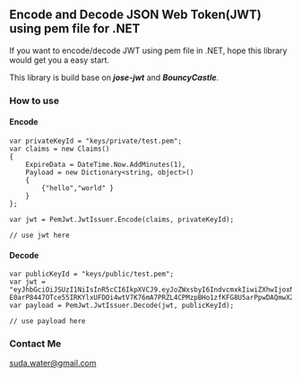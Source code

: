 ## Encode and Decode JSON Web Token(JWT) using pem file for .NET

If you want to encode/decode JWT using pem file in .NET, hope this library would get you a easy start.

This library is build base on ***jose-jwt*** and ***BouncyCastle***.

###  How to use

#### Encode

```
var privateKeyId = "keys/private/test.pem";
var claims = new Claims()
{
	ExpireData = DateTime.Now.AddMinutes(1),
	Payload = new Dictionary<string, object>()
	{
		{"hello","world" }
	}
};

var jwt = PemJwt.JwtIssuer.Encode(claims, privateKeyId);

// use jwt here
```

#### Decode

```
var publicKeyId = "keys/public/test.pem";
var jwt = "eyJhbGciOiJSUzI1NiIsInR5cCI6IkpXVCJ9.eyJoZWxsbyI6IndvcmxkIiwiZXhwIjoxNDkyMDc1Mzk2LCJpYXQiOjE0OTIwNzUzMzh9.PqhQJTjM9aCZxIsf2MmmfU-E0arP8447OTce55IRKYlxUFDOi4wtV7K76mA7PRZL4CPMzpBHo1zfKFG8U5arPpwDAQmwXZ692Unc9Zp8_4zfwQW348rClvQOWiDIWqcKrH9u5GrBOi6wQjPAxf8BeYJfX2iQYRmfXo8pPpHXWCQ";
var payload = PemJwt.JwtIssuer.Decode(jwt, publicKeyId);

// use payload here

```

### Contact Me
suda.water@gmail.com
